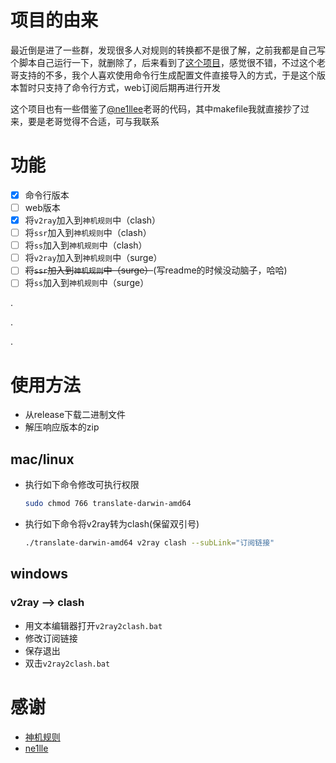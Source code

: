 # 项目的由来
最近倒是进了一些群，发现很多人对规则的转换都不是很了解，之前我都是自己写个脚本自己运行一下，就删除了，后来看到了[这个项目](https://github.com/ne1llee/v2ray2clash)，感觉很不错，不过这个老哥支持的不多，我个人喜欢使用命令行生成配置文件直接导入的方式，于是这个版本暂时只支持了命令行方式，web订阅后期再进行开发

这个项目也有一些借鉴了[@ne1llee](https://github.com/ne1llee)老哥的代码，其中makefile我就直接抄了过来，要是老哥觉得不合适，可与我联系
# 功能
- [X] 命令行版本
- [ ] web版本
- [X] 将`v2ray`加入到`神机规则`中（clash）
- [ ] 将`ssr`加入到`神机规则`中（clash）
- [ ] 将`ss`加入到`神机规则`中（clash）
- [ ] 将`v2ray`加入到`神机规则`中（surge）
- [ ] ~~将`ssr`加入到`神机规则`中（surge）~~(写readme的时候没动脑子，哈哈)
- [ ] 将`ss`加入到`神机规则`中（surge）

.

.

.

# 使用方法
* 从release下载二进制文件
* 解压响应版本的zip
## mac/linux
* 执行如下命令修改可执行权限
    ```bash
    sudo chmod 766 translate-darwin-amd64
    ```
* 执行如下命令将v2ray转为clash(保留双引号)
    ```bash
    ./translate-darwin-amd64 v2ray clash --subLink="订阅链接"
    ```

## windows
### v2ray --> clash
* 用文本编辑器打开`v2ray2clash.bat`
* 修改订阅链接
* 保存退出
* 双击`v2ray2clash.bat`

# 感谢
* [神机规则](https://github.com/ConnersHua/Profiles/tree/master)
* [ne1lle](https://github.com/ne1llee/v2ray2clash)